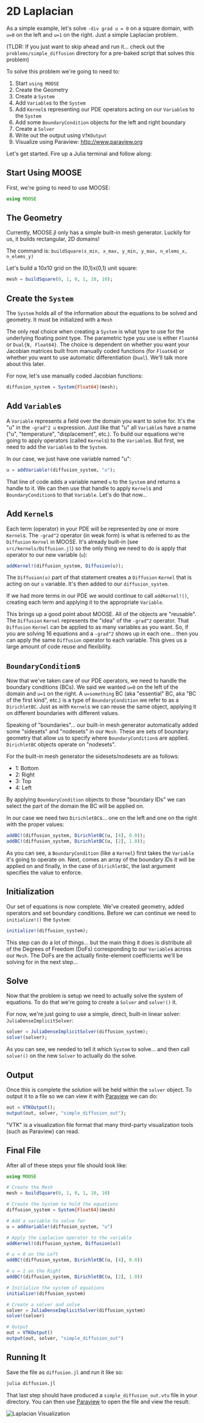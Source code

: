 # 2D Laplacian

As a simple example, let's solve `-div grad u = 0` on a square domain, with `u=0` on the left and `u=1` on the right.  Just a simple Laplacian problem.

(TLDR: If you just want to skip ahead and run it... check out the `problems/simple_diffusion` directory for a pre-baked script that solves this problem)

To solve this problem we're going to need to:

 1. Start `using MOOSE`
 1. Create the Geometry
 1. Create a `System`
 1. Add `Variable`s to the `System`
 1. Add `Kernel`s representing our PDE operators acting on our `Variable`s to the `System`
 1. Add some `BoundaryCondition` objects for the left and right boundary
 1. Create a `Solver`
 1. Write out the output using `VTKOutput`
 1. Visualize using Paraview: http://www.paraview.org

Let's get started.  Fire up a Julia terminal and follow along:

## Start Using MOOSE

First, we're going to need to use MOOSE:

```julia
using MOOSE
```

## The Geometry

Currently, MOOSE.jl only has a simple built-in mesh generator.  Luckily for us, it builds rectangular, 2D domains!

The command is: `buildSquare(x_min, x_max, y_min, y_max, n_elems_x, n_elems_y)`

Let's build a 10x10 grid on the (0,1)x(0,1) unit square:

```julia
mesh = buildSquare(0, 1, 0, 1, 10, 10);
```

## Create the `System`

The `System` holds all of the information about the equations to be solved and geometry.  It must be initialized with a `Mesh`

The only real choice when creating a `System` is what type to use for the underlying floating point type.  The parametric type you use is either `Float64` or `Dual{N, Float64}`.  The choice is dependent on whether you want your Jacobian matrices built from manually coded functions (for `Float64`) or whether you want to use automatic differentiation (`Dual`).  We'll talk more about this later.

For now, let's use manually coded Jacobian functions:

```julia
diffusion_system = System{Float64}(mesh);
```

## Add `Variable`s

A `Variable` represents a field over the domain you want to solve for.  It's the "u" in the `-grad^2 u` expression.  Just like that "u" all `Variable`s have a name ("u", "temperature", "displacement", etc.).  To build our equations we're going to apply operators (called `Kernel`s) to the `Variable`s.  But first, we need to add the `Variable`s to the `System`.

In our case, we just have one variable named "u":

```julia
u = addVariable!(diffusion_system, "u");
```

That line of code adds a variable named `u` to the `System` and returns a handle to it.  We can then use that handle to apply `Kernel`s and `BoundaryCondition`s to that `Variable`.  Let's do that now...

## Add `Kernel`s

Each term (operator) in your PDE will be represented by one or more `Kernel`s.  The `-grad^2` operator (in weak form) is what is referred to as the `Diffusion` `Kernel` in MOOSE.  It's already built-in (see `src/kernels/Diffusion.jl`) so the only thing we need to do is apply that operator to our new variable (`u`):

```julia
addKernel!(diffusion_system, Diffusion(u));
```

The `Diffusion(u)` part of that statement creates a `Diffusion` `Kernel` that is acting on our `u` variable.  It's then added to our `diffusion_system`.

If we had more terms in our PDE we would continue to call `addKernel!()`, creating each term and applying it to the appropriate `Variable`.

This brings up a good point about MOOSE.  All of the objects are "reusable".  The `Diffusion` `Kernel` represents the "idea" of the `-grad^2` operator.  That `Diffusion` `Kernel` can be applied to as many variables as you want.  So, if you are solving 16 equations and a `-grad^2` shows up in each one... then you can apply the same `Diffusion` operator to each variable.  This gives us a large amount of code reuse and flexibility.

## `BoundaryCondition`s

Now that we've taken care of our PDE operators, we need to handle the boundary conditions (BCs).  We said we wanted `u=0` on the left of the domain and `u=1` on the right.  A `u=something` BC (aka "essential" BC, aka "BC of the first kind", etc.) is a type of `BoundaryCondition` we refer to as a `DirichletBC`.  Just as with `Kernel`s we can reuse the same object, applying it on different boundaries with different values.

Speaking of "boundaries"... our built-in mesh generator automatically added some "sidesets" and "nodesets" in our `Mesh`.  These are sets of boundary geometry that allow us to specify where `BoundaryCondition`s are applied.  `DirichletBC` objects operate on "nodesets".

For the built-in mesh generator the sidesets/nodesets are as follows:
 * 1: Bottom
 * 2: Right
 * 3: Top
 * 4: Left

By applying `BoundaryCondition` objects to those "boundary IDs" we can select the part of the domain the BC will be applied on.

In our case we need two `DirichletBC`s... one on the left and one on the right with the proper values:

```julia
addBC!(diffusion_system, DirichletBC(u, [4], 0.0));
addBC!(diffusion_system, DirichletBC(u, [2], 1.0));
```

As you can see, a `BoundaryCondition` (like a `Kernel`) first takes the `Variable` it's going to operate on.  Next, comes an array of the boundary IDs it will be applied on and finally, in the case of `DirichletBC`, the last argument specifies the value to enforce.

## Initialization

Our set of equations is now complete.  We've created geometry, added operators and set boundary conditions.  Before we can continue we need to `initialize!()` the `System`:

```julia
initialize!(diffusion_system);
```

This step can do a lot of things... but the main thing it does is distribute all of the Degrees of Freedom (DoFs) corresponding to our `Variable`s across our `Mesh`.  The DoFs are the actually finite-element coefficients we'll be solving for in the next step...

## Solve

Now that the problem is setup we need to actually solve the system of equations.  To do that we're going to create a `Solver` and `solve!()` it.

For now, we're just going to use a simple, direct, built-in linear solver: `JuliaDenseImplicitSolver`:

```julia
solver = JuliaDenseImplicitSolver(diffusion_system);
solve!(solver);
```

As you can see, we needed to tell it which `System` to solve... and then call `solve!()` on the new `Solver` to actually do the solve.

## Output

Once this is complete the solution will be held within the `solver` object.  To output it to a file so we can view it with [Paraview](http://www.paraview.org) we can do:

```julia
out = VTKOutput();
output(out, solver, "simple_diffusion_out");
```

"VTK" is a visualization file format that many third-party visualization tools (such as Paraview) can read.

## Final File

After all of these steps your file should look like:

```julia
using MOOSE

# Create the Mesh
mesh = buildSquare(0, 1, 0, 1, 10, 10)

# Create the System to hold the equations
diffusion_system = System{Float64}(mesh)

# Add a variable to solve for
u = addVariable!(diffusion_system, "u")

# Apply the Laplacian operator to the variable
addKernel!(diffusion_system, Diffusion(u))

# u = 0 on the Left
addBC!(diffusion_system, DirichletBC(u, [4], 0.0))

# u = 1 on the Right
addBC!(diffusion_system, DirichletBC(u, [2], 1.0))

# Initialize the system of equations
initialize!(diffusion_system)

# Create a solver and solve
solver = JuliaDenseImplicitSolver(diffusion_system)
solve!(solver)

# Output
out = VTKOutput()
output(out, solver, "simple_diffusion_out")
```

## Running It

Save the file as `diffusion.jl` and run it like so:

```bash
julia diffusion.jl
```

That last step should have produced a `simple_diffusion_out.vtu` file in your directory.  You can then use [Paraview](http://www.paraview.org) to open the file and view the result:

![Laplacian Visualization](../images/laplacian_viz.png)
